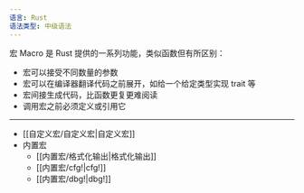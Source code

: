```yaml
---
语言: Rust
语法类型: 中级语法
---
```

宏 Macro 是 Rust 提供的一系列功能，类似函数但有所区别：
- 宏可以接受不同数量的参数
- 宏可以在编译器翻译代码之前展开，如给一个给定类型实现 trait 等
- 宏间接生成代码，比函数更复更难阅读
- 调用宏之前必须定义或引用它
---
- [[自定义宏/自定义宏|自定义宏]]
- 内置宏
	- [[内置宏/格式化输出|格式化输出]]
	- [[内置宏/cfg!|cfg!]]
	- [[内置宏/dbg!|dbg!]]